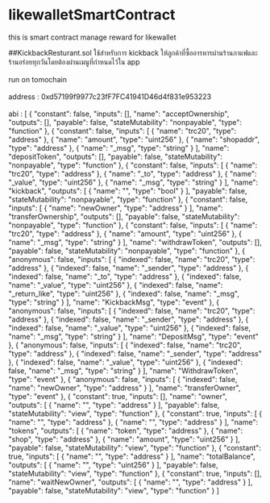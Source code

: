 # likewalletSmartContract
this is smart contract manage reward for likewallet

##KickbackResturant.sol
ใช้สำหรับการ kickback ให้ลูกค้าที่ซื้ออารหารผ่านร้านกาแฟและร้านอร่อยทุกวันโดยต้องผ่านเมนูที่กำหนดไว้ใน app<br/><br/>
run on tomochain<br/><br/>
address : 0xd57199f9977c23fF7FC41941D46d4f831e953223<br/><br/>
abi : [ { "constant": false, "inputs": [], "name": "acceptOwnership", "outputs": [], "payable": false, "stateMutability": "nonpayable", "type": "function" }, { "constant": false, "inputs": [ { "name": "trc20", "type": "address" }, { "name": "amount", "type": "uint256" }, { "name": "shopaddr", "type": "address" }, { "name": "_msg", "type": "string" } ], "name": "depositToken", "outputs": [], "payable": false, "stateMutability": "nonpayable", "type": "function" }, { "constant": false, "inputs": [ { "name": "trc20", "type": "address" }, { "name": "_to", "type": "address" }, { "name": "_value", "type": "uint256" }, { "name": "_msg", "type": "string" } ], "name": "kickback", "outputs": [ { "name": "", "type": "bool" } ], "payable": false, "stateMutability": "nonpayable", "type": "function" }, { "constant": false, "inputs": [ { "name": "newOwner", "type": "address" } ], "name": "transferOwnership", "outputs": [], "payable": false, "stateMutability": "nonpayable", "type": "function" }, { "constant": false, "inputs": [ { "name": "trc20", "type": "address" }, { "name": "amount", "type": "uint256" }, { "name": "_msg", "type": "string" } ], "name": "withdrawToken", "outputs": [], "payable": false, "stateMutability": "nonpayable", "type": "function" }, { "anonymous": false, "inputs": [ { "indexed": false, "name": "trc20", "type": "address" }, { "indexed": false, "name": "_sender", "type": "address" }, { "indexed": false, "name": "_to", "type": "address" }, { "indexed": false, "name": "_value", "type": "uint256" }, { "indexed": false, "name": "_return_like", "type": "uint256" }, { "indexed": false, "name": "_msg", "type": "string" } ], "name": "KickbackMsg", "type": "event" }, { "anonymous": false, "inputs": [ { "indexed": false, "name": "trc20", "type": "address" }, { "indexed": false, "name": "_sender", "type": "address" }, { "indexed": false, "name": "_value", "type": "uint256" }, { "indexed": false, "name": "_msg", "type": "string" } ], "name": "DepositMsg", "type": "event" }, { "anonymous": false, "inputs": [ { "indexed": false, "name": "trc20", "type": "address" }, { "indexed": false, "name": "_sender", "type": "address" }, { "indexed": false, "name": "_value", "type": "uint256" }, { "indexed": false, "name": "_msg", "type": "string" } ], "name": "WithdrawToken", "type": "event" }, { "anonymous": false, "inputs": [ { "indexed": false, "name": "newOwner", "type": "address" } ], "name": "transferOwner", "type": "event" }, { "constant": true, "inputs": [], "name": "owner", "outputs": [ { "name": "", "type": "address" } ], "payable": false, "stateMutability": "view", "type": "function" }, { "constant": true, "inputs": [ { "name": "", "type": "address" }, { "name": "", "type": "address" } ], "name": "tokens", "outputs": [ { "name": "token", "type": "address" }, { "name": "shop", "type": "address" }, { "name": "amount", "type": "uint256" } ], "payable": false, "stateMutability": "view", "type": "function" }, { "constant": true, "inputs": [ { "name": "", "type": "address" } ], "name": "totalBalance", "outputs": [ { "name": "", "type": "uint256" } ], "payable": false, "stateMutability": "view", "type": "function" }, { "constant": true, "inputs": [], "name": "waitNewOwner", "outputs": [ { "name": "", "type": "address" } ], "payable": false, "stateMutability": "view", "type": "function" } ]
<br/><br/>

